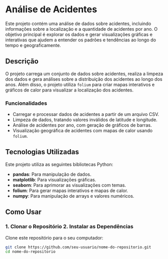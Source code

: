 # Análise de Acidentes

Este projeto contém uma análise de dados sobre acidentes, incluindo informações sobre a localização e a quantidade de acidentes por ano. O objetivo principal é explorar os dados e gerar visualizações gráficas e interativas que ajudem a entender os padrões e tendências ao longo do tempo e geograficamente.

## Descrição

O projeto carrega um conjunto de dados sobre acidentes, realiza a limpeza dos dados e gera análises sobre a distribuição dos acidentes ao longo dos anos. Além disso, o projeto utiliza `folium` para criar mapas interativos e gráficos de calor para visualizar a localização dos acidentes.

### Funcionalidades

- Carregar e processar dados de acidentes a partir de um arquivo CSV.
- Limpeza de dados, tratando valores inválidos de latitude e longitude.
- Análise de acidentes por ano, com geração de gráficos de barras.
- Visualização geográfica de acidentes com mapas de calor usando `folium`.

## Tecnologias Utilizadas

Este projeto utiliza as seguintes bibliotecas Python:

- **pandas**: Para manipulação de dados.
- **matplotlib**: Para visualizações gráficas.
- **seaborn**: Para aprimorar as visualizações com temas.
- **folium**: Para gerar mapas interativos e mapas de calor.
- **numpy**: Para manipulação de arrays e valores numéricos.

## Como Usar

### 1. Clonar o Repositório 2. Instalar as Dependências 

Clone este repositório para o seu computador:

```bash
git clone https://github.com/seu-usuario/nome-do-repositorio.git
cd nome-do-repositorio
